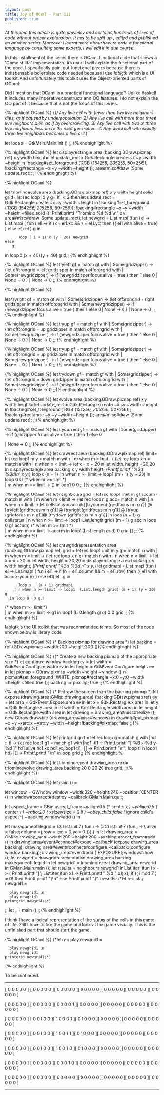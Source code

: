 ```yaml
---
layout: post
title: Joy of OCaml - Part III
published: true
---
```


_At this time this article is quite unwieldy and contains hundreds of lines of code without proper explanation.
 It has to be split up , edited and published as another series. Moreover I learnt more about how to code a functional
 language by consulting some experts. I will edit it in due course._

In this installment of the series there is OCaml functional code that shows a 'Game of life' implementation. As usual I will explain the functional part of the code. I specifically point out
functional pieces because there is indispensable boilerplate code needed because I use _lablgtk_ which is a UI toolkit. And unfortunately this toolkit uses the Object-oriented parts of OCaml.

Did I mention that OCaml is a practical functional language ? Unlike Haskell it includes many imperative constructs and OO features. I do not explain the OO part of it because that is not the focus of this series.

{% highlight OCaml %}
(*1) Any live cell with fewer than two live neighbors dies, as if caused by underpopulation.
  2) Any live cell with more than three live neighbors dies, as if by overcrowding.
  3) Any live cell with two or three live neighbors lives on to the next generation.
  4) Any dead cell with exactly three live neighbors becomes a live cell.*)
  
  let locale = GtkMain.Main.init ()
;;
{% endhighlight %}

{% highlight OCaml %}
let displayrectangle area (backing:GDraw.pixmap ref) x y width height= 
          let update_rect = Gdk.Rectangle.create ~x ~y ~width ~height in
          !backing#set_foreground (`RGB (154*256, 205*256, 50*256));
          !backing#rectangle ~x ~y ~width ~height ();
          area#misc#draw (Some update_rect);
;;
{% endhighlight %}

{% highlight OCaml %}

let  triominoevolve area  (backing:GDraw.pixmap ref)  x y width height solid grid= 
   let rec loop i x y g=
     if i < 3 then
         let update_rect = Gdk.Rectangle.create ~x ~y ~width ~height in
          !backing#set_foreground (`RGB (154*256, 205*256, 50*256));
          !backing#rectangle ~x ~y ~width ~height ~filled:solid ();
          Printf.printf "Triomino %d %d \n" x y;
         area#misc#draw (Some update_rect);
         let newgrid =
         List.mapi (fun i el -> List.mapi ( fun i el1 ->
              if (x = el1.xc && y = el1.yc)
              then 
                ({ el1  with alive = true}
                 ) else el1) el ) g in

          loop ( i + 1) x (y + 20) newgrid
    else
       g
  in
  loop 0 (x + 40) (y + 40) grid;;
{% endhighlight %}

{% highlight OCaml %}
let tryleft  gf = 
 match  gf with
   | Some(gridzipper) -> (let offorongrid = left gridzipper in
                          match offorongrid with
                          | Some(newgridzipper) -> if (newgridzipper.focus.alive = true )
                              then 1 else 0
                          |  None -> 0 )
   | None -> 0
;;
{% endhighlight %}

{% highlight OCaml %}

let tryright  gf = 
 match  gf with
   | Some(gridzipper) -> (let offorongrid = right gridzipper in
                          match offorongrid with
                          | Some(newgridzipper) -> if (newgridzipper.focus.alive = true )
                              then 1 else 0
                          |  None -> 0 )
   | None -> 0
;;
{% endhighlight %}

{% highlight OCaml %}
let tryup  gf = 
 match  gf with
   | Some(gridzipper) -> (let offorongrid = up gridzipper in
                          match offorongrid with
                          | Some(newgridzipper) -> if (newgridzipper.focus.alive = true )
                              then 1 else 0
                          |  None -> 0 )
   | None -> 0
;;
{% endhighlight %}

{% highlight OCaml %}
let tryup  gf = 
 match  gf with
   | Some(gridzipper) -> (let offorongrid = up gridzipper in
                          match offorongrid with
                          | Some(newgridzipper) -> if (newgridzipper.focus.alive = true )
                              then 1 else 0
                          |  None -> 0 )
   | None -> 0
;;
{% endhighlight %}

{% highlight OCaml %}
let trydown  gf = 
 match  gf with
   | Some(gridzipper) -> (let offorongrid = down gridzipper in
                          match offorongrid with
                          | Some(newgridzipper) -> if (newgridzipper.focus.alive = true )
                              then 1 else 0
                          |  None -> 0 )
   | None -> 0
;;{% endhighlight %}

{% highlight OCaml %}
let evolve area (backing:GDraw.pixmap ref) x y width height= 
          let update_rect = Gdk.Rectangle.create ~x ~y ~width ~height in
          !backing#set_foreground (`RGB (154*256, 205*256, 50*256));
          !backing#rectangle ~x ~y ~width ~height ();
          area#misc#draw (Some update_rect);
;;{% endhighlight %}

{% highlight OCaml %}
let trycurrent  gf = 
 match  gf with
   | Some(gridzipper)  -> if (gridzipper.focus.alive = true )
                              then 1 else 0

   | None -> 0
;;
{% endhighlight %}

{% highlight OCaml %}
let drawrect area (backing:GDraw.pixmap ref) limit= 
let rec loop1 m y =
  match m with
    | m when m < limit ->
      (let rec loop x n =
        match n with
        | n when n < limit ->
          let x = x + 20 in
          let width, height = 20,20 in
          displayrectangle area backing x y width height;
          (*Printf.printf "%3d %3d\n" x y;*)
          loop x   (n + 1)
        | n when n >= limit -> loop1 (m + 1) (y + 20)
      in loop 0  0)
   (* when m >= limit *)  
    | m when m >= limit ->  ()
in loop1 0 0
;;
{% endhighlight %}

{% highlight OCaml %}
let neighbours grid =
let rec loop1 limit m g1 accum=
  match m with
    | m when m < limit ->
      (let rec loop  n g acc=
        match n with
        | n when n < limit ->
          let cellstatus = 
          acc @ [[trycurrent (gridfocus m n g1)] @ 
                 [tryleft (gridfocus m n g1)] @ 
                 [tryright (gridfocus m n g1)] @ 
                 [tryup (gridfocus m n g1)]@ 
                 [trydown (gridfocus m n g1)]] in
          loop  (n + 1) g cellstatus
        | n when n >= limit -> loop1  (List.length grid) (m + 1) g acc
      in loop 0  g1 accum)
   (* when m >= limit *)  
    | m when m >= limit -> accum
in loop1 (List.length grid) 0  grid []
;;
{% endhighlight %}

{% highlight OCaml %}
let drawgridrepresentation area (backing:GDraw.pixmap ref) grid =
let rec loop1 limit m y g1=
  match m with
    | m when m < limit ->
      (let rec loop x n g=
        match n with
        | n when n < limit ->
          let x = x + 20 in
          let width, height = 20,20 in
          displayrectangle area backing x y width height;
          (*Printf.printf "%3d %3d\n" x y;*)
          let gridmapi = 
          List.mapi (fun i el -> List.mapi ( fun i el1 ->
              if (n = el1.column && m = el1.row)
              then 
                ({ el1  with xc = x; yc = y}
                 ) else el1) el ) g in

          loop x   (n + 1) gridmapi
        | n when n >= limit -> loop1  (List.length grid) (m + 1) (y + 20) g
      in loop 0  0 g1)
   (* when m >= limit *)  
    | m when m >= limit ->  g1
in loop1 (List.length grid) 0 0 grid
;;
{% endhighlight %}

[lablgtk](http://lablgtk.forge.ocamlcore.org/) is the UI toolkit that was recommended to me. So most
of the code shown below is library code.

{% highlight OCaml %}
(* Backing pixmap for drawing area *)
let backing = ref (GDraw.pixmap ~width:200 ~height:200 ()){% endhighlight %}

{% highlight OCaml %}
((* Create a new backing pixmap of the appropriate size *)
let configure window backing ev =
  let width = GdkEvent.Configure.width ev in
  let height = GdkEvent.Configure.height ev in
  let pixmap = GDraw.pixmap ~width ~height ~window () in
  pixmap#set_foreground `WHITE;
  pixmap#rectangle ~x:0 ~y:0 ~width ~height ~filled:true ();
  backing := pixmap;
  true
;;
{% endhighlight %}

{% highlight OCaml %}
(* Redraw the screen from the backing pixmap *)
let expose (drawing_area:GMisc.drawing_area) (backing:GDraw.pixmap ref) ev =
  let area = GdkEvent.Expose.area ev in
  let x = Gdk.Rectangle.x area in
  let y = Gdk.Rectangle.y area in
  let width = Gdk.Rectangle.width area in
  let height = Gdk.Rectangle.width area in
  let drawing =
    drawing_area#misc#realize ();
    new GDraw.drawable (drawing_area#misc#window)
  in
  drawing#put_pixmap ~x ~y ~xsrc:x ~ysrc:y ~width ~height !backing#pixmap;
  false
;;{% endhighlight %}

{% highlight OCaml %}
let  printgrid grid =
 let rec loop g =
 match g with
   |hd :: tl ->
      (let rec loop1 g1 = 
       match g1 with
       |hd1::tl1 -> Printf.printf "[ %B x-%d y-%d ]" hd1.alive hd1.xc hd1.yc;loop1 tl1
       | [] -> Printf.printf "\n"; loop tl
       in loop1 hd)
   |[] -> Printf.printf "\n"
in loop grid
;;
{% endhighlight %}

{% highlight OCaml %}
let triominorepeat drawing_area grid= 
     triominoevolve drawing_area backing 20 0 20 20 true grid;
;;{% endhighlight %}

{% highlight OCaml %}
let main () =
 

  let window = GWindow.window ~width:320 ~height:240 ~position:`CENTER () in
  window#connect#destroy ~callback:GMain.Main.quit;
  
  let aspect_frame = GBin.aspect_frame 
    ~xalign:0.5 (* center x *)
    ~yalign:0.5 (* center y *)
    ~ratio:2.0	(* xsize/ysize = 2.0 *)
    ~obey_child:false (* ignore child's aspect *)
    ~packing:window#add () in

  let makegameoflifegrid = CCList.init 7 ( fun i -> (CCList.init 7 (fun j -> { alive = false; column = j;row = i;xc = 0;yc = 0 })) ) in
  let drawing_area = GMisc.drawing_area ~width:200 ~height:200 ~packing:aspect_frame#add () in
    drawing_area#event#connect#expose ~callback:(expose drawing_area backing);
    drawing_area#event#connect#configure ~callback:(configure window backing);
    drawing_area#event#add [`EXPOSURE];
    window#show ();
    let newgrid = drawgridrepresentation drawing_area backing makegameoflifegrid in 
    let newgrid1 = triominorepeat drawing_area newgrid in
      GMain.Main.main ();
    let results = neighbours newgrid1 in
       List.iteri  (fun i x -> 
                    ( Printf.printf "["; List.iter (fun  x1 -> 
                                           Printf.printf " %d " x1) x); 
                    if (( i mod 7 ) = 0) 
                    then 
                      Printf.printf "]\n"
                    else 
                      Printf.printf "]"  )  results;
    (*let rec play newgrid1 =

      play newgrid1 in
      play newgrid1
    printgrid newgrid1;*)

;;
let _ = main ()
;;
{% endhighlight %}

I think I have a logical representation of the status of the cells in this game of life. Still I have to fire the game
and look at the game visually. This is the unfinished part that should start the game.

{% highlight OCaml %}
    (*let rec play newgrid1 =

      play newgrid1 in
      play newgrid1
    printgrid newgrid1;*)
{% endhighlight %}
    
To be continued.

___
[ 0  0  0  0  0 ] [ 0  0  0  0  0 ][ 0  0  0  0  0 ][ 0  0  0  0  0 ][ 0  0  0  0  0 ][ 0  0  0  0  0 ][ 0  0  0  0  0 ]

[ 0  0  0  0  0 ] [ 0  0  0  0  0 ][ 0  0  0  0  1 ][ 0  0  0  0  0 ][ 0  0  0  0  0 ][ 0  0  0  0  0 ][ 0  0  0  0  0 ]

[ 0  0  0  0  0 ] [ 0  0  1  0  0 ][ 1  0  0  0  1 ][ 0  1  0  0  0 ][ 0  0  0  0  0 ][ 0  0  0  0  0 ][ 0  0  0  0  0 ]

[ 0  0  0  0  0 ] [ 0  0  1  0  0 ][ 1  0  0  1  1 ][ 0  1  0  0  0 ][ 0  0  0  0  0 ][ 0  0  0  0  0 ][ 0  0  0  0  0 ]

[ 0  0  0  0  0 ] [ 0  0  1  0  0 ][ 1  0  0  1  0 ][ 0  1  0  0  0 ][ 0  0  0  0  0 ][ 0  0  0  0  0 ][ 0  0  0  0  0 ]

[ 0  0  0  0  0 ] [ 0  0  0  0  0 ][ 0  0  0  1  0 ][ 0  0  0  0  0 ][ 0  0  0  0  0 ][ 0  0  0  0  0 ][ 0  0  0  0  0 ]

[ 0  0  0  0  0 ] [ 0  0  0  0  0 ][ 0  0  0  0  0 ][ 0  0  0  0  0 ][ 0  0  0  0  0 ][ 0  0  0  0  0 ][ 0  0  0  0  0 ]

___
